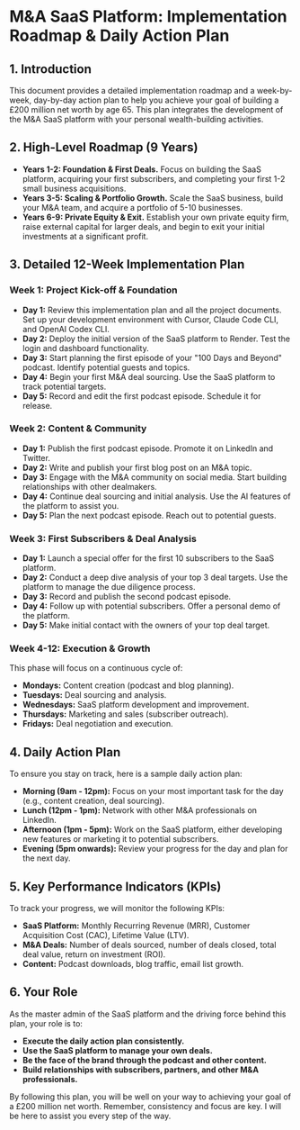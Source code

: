 # M&A SaaS Platform: Implementation Roadmap & Daily Action Plan

## 1. Introduction

This document provides a detailed implementation roadmap and a week-by-week, day-by-day action plan to help you achieve your goal of building a £200 million net worth by age 65. This plan integrates the development of the M&A SaaS platform with your personal wealth-building activities.

## 2. High-Level Roadmap (9 Years)

*   **Years 1-2: Foundation & First Deals.** Focus on building the SaaS platform, acquiring your first subscribers, and completing your first 1-2 small business acquisitions.
*   **Years 3-5: Scaling & Portfolio Growth.** Scale the SaaS business, build your M&A team, and acquire a portfolio of 5-10 businesses.
*   **Years 6-9: Private Equity & Exit.** Establish your own private equity firm, raise external capital for larger deals, and begin to exit your initial investments at a significant profit.

## 3. Detailed 12-Week Implementation Plan

### Week 1: Project Kick-off & Foundation

*   **Day 1:** Review this implementation plan and all the project documents. Set up your development environment with Cursor, Claude Code CLI, and OpenAI Codex CLI.
*   **Day 2:** Deploy the initial version of the SaaS platform to Render. Test the login and dashboard functionality.
*   **Day 3:** Start planning the first episode of your "100 Days and Beyond" podcast. Identify potential guests and topics.
*   **Day 4:** Begin your first M&A deal sourcing. Use the SaaS platform to track potential targets.
*   **Day 5:** Record and edit the first podcast episode. Schedule it for release.

### Week 2: Content & Community

*   **Day 1:** Publish the first podcast episode. Promote it on LinkedIn and Twitter.
*   **Day 2:** Write and publish your first blog post on an M&A topic.
*   **Day 3:** Engage with the M&A community on social media. Start building relationships with other dealmakers.
*   **Day 4:** Continue deal sourcing and initial analysis. Use the AI features of the platform to assist you.
*   **Day 5:** Plan the next podcast episode. Reach out to potential guests.

### Week 3: First Subscribers & Deal Analysis

*   **Day 1:** Launch a special offer for the first 10 subscribers to the SaaS platform.
*   **Day 2:** Conduct a deep dive analysis of your top 3 deal targets. Use the platform to manage the due diligence process.
*   **Day 3:** Record and publish the second podcast episode.
*   **Day 4:** Follow up with potential subscribers. Offer a personal demo of the platform.
*   **Day 5:** Make initial contact with the owners of your top deal target.

### Week 4-12: Execution & Growth

This phase will focus on a continuous cycle of:

*   **Mondays:** Content creation (podcast and blog planning).
*   **Tuesdays:** Deal sourcing and analysis.
*   **Wednesdays:** SaaS platform development and improvement.
*   **Thursdays:** Marketing and sales (subscriber outreach).
*   **Fridays:** Deal negotiation and execution.

## 4. Daily Action Plan

To ensure you stay on track, here is a sample daily action plan:

*   **Morning (9am - 12pm):** Focus on your most important task for the day (e.g., content creation, deal sourcing).
*   **Lunch (12pm - 1pm):** Network with other M&A professionals on LinkedIn.
*   **Afternoon (1pm - 5pm):** Work on the SaaS platform, either developing new features or marketing it to potential subscribers.
*   **Evening (5pm onwards):** Review your progress for the day and plan for the next day.

## 5. Key Performance Indicators (KPIs)

To track your progress, we will monitor the following KPIs:

*   **SaaS Platform:** Monthly Recurring Revenue (MRR), Customer Acquisition Cost (CAC), Lifetime Value (LTV).
*   **M&A Deals:** Number of deals sourced, number of deals closed, total deal value, return on investment (ROI).
*   **Content:** Podcast downloads, blog traffic, email list growth.

## 6. Your Role

As the master admin of the SaaS platform and the driving force behind this plan, your role is to:

*   **Execute the daily action plan consistently.**
*   **Use the SaaS platform to manage your own deals.**
*   **Be the face of the brand through the podcast and other content.**
*   **Build relationships with subscribers, partners, and other M&A professionals.**

By following this plan, you will be well on your way to achieving your goal of a £200 million net worth. Remember, consistency and focus are key. I will be here to assist you every step of the way.

